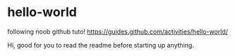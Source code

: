 hello-world
===========

following noob github tuto! https://guides.github.com/activities/hello-world/

Hi, good for you to read the readme before starting up anything.

